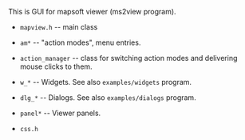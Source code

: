 This is GUI for mapsoft viewer (ms2view program).

* `mapview.h` -- main class

* `am*` -- "action modes", menu entries.

* `action_manager` -- class for switching action modes and delivering mouse clicks to them.

* `w_*` -- Widgets. See also `examples/widgets` program.

* `dlg_*` -- Dialogs. See also `examples/dialogs` program.

* `panel*` -- Viewer panels.

* `css.h`
